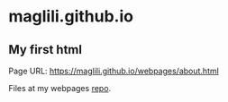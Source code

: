 # maglili.github.io

## My first html

Page URL: https://maglili.github.io/webpages/about.html

Files at my webpages [repo](https://github.com/maglili/webpages).

